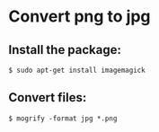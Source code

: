 # Convert png to jpg

## Install the package:

```
$ sudo apt-get install imagemagick
```

## Convert files:

```text
$ mogrify -format jpg *.png
```

